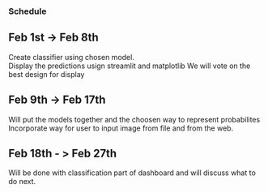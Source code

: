 ### Schedule 

## Feb 1st -> Feb 8th

Create classifier using chosen model.   
Display the predictions usign streamlit and matplotlib
We will vote on the best design for display

## Feb 9th -> Feb 17th

Will put the models together and the choosen way to represent probabilites
Incorporate way for user to input image from file and from the web.


## Feb 18th - > Feb 27th

Will be done with classification part of dashboard and will discuss what to do next.

